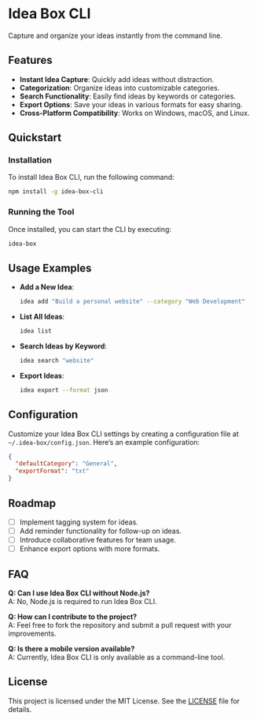 # Idea Box CLI
Capture and organize your ideas instantly from the command line.

## Features
- **Instant Idea Capture**: Quickly add ideas without distraction.
- **Categorization**: Organize ideas into customizable categories.
- **Search Functionality**: Easily find ideas by keywords or categories.
- **Export Options**: Save your ideas in various formats for easy sharing.
- **Cross-Platform Compatibility**: Works on Windows, macOS, and Linux.

## Quickstart

### Installation
To install Idea Box CLI, run the following command:

```bash
npm install -g idea-box-cli
```

### Running the Tool
Once installed, you can start the CLI by executing:

```bash
idea-box
```

## Usage Examples

- **Add a New Idea**:
  ```bash
  idea add "Build a personal website" --category "Web Development"
  ```

- **List All Ideas**:
  ```bash
  idea list
  ```

- **Search Ideas by Keyword**:
  ```bash
  idea search "website"
  ```

- **Export Ideas**:
  ```bash
  idea export --format json
  ```

## Configuration
Customize your Idea Box CLI settings by creating a configuration file at `~/.idea-box/config.json`. Here’s an example configuration:

```json
{
  "defaultCategory": "General",
  "exportFormat": "txt"
}
```

## Roadmap
- [ ] Implement tagging system for ideas.
- [ ] Add reminder functionality for follow-up on ideas.
- [ ] Introduce collaborative features for team usage.
- [ ] Enhance export options with more formats.

## FAQ

**Q: Can I use Idea Box CLI without Node.js?**  
A: No, Node.js is required to run Idea Box CLI.

**Q: How can I contribute to the project?**  
A: Feel free to fork the repository and submit a pull request with your improvements.

**Q: Is there a mobile version available?**  
A: Currently, Idea Box CLI is only available as a command-line tool.

## License
This project is licensed under the MIT License. See the [LICENSE](LICENSE) file for details.